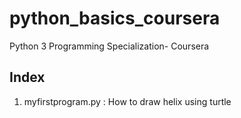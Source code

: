 # python_basics_coursera
 Python 3 Programming Specialization- Coursera


## Index
1. myfirstprogram.py : How to draw helix using turtle